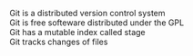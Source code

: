 Git is a distributed version control system  
Git is free softeware distributed under the GPL  
Git has a mutable index called stage  
Git tracks changes of files
